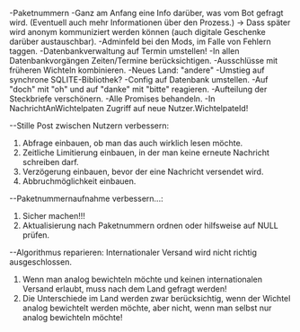 -Paketnummern
-Ganz am Anfang eine Info darüber, was vom Bot gefragt wird. (Eventuell auch mehr Informationen über den Prozess.)
    -> Dass später wird anonym kommuniziert werden können (auch digitale Geschenke darüber austauschbar).
-Adminfeld bei den Mods, im Falle von Fehlern taggen.
-Datenbankverwaltung auf Termin umstellen!
-In allen Datenbankvorgängen Zeiten/Termine berücksichtigen.
-Ausschlüsse mit früheren Wichteln kombinieren.
-Neues Land: "andere"
-Umstieg auf synchrone SQLITE-Bibliothek?
-Config auf Datenbank umstellen.
-Auf "doch" mit "oh" und auf "danke" mit "bitte" reagieren.
-Aufteilung der Steckbriefe verschönern.
-Alle Promises behandeln.
-In NachrichtAnWichtelpaten Zugriff auf neue Nutzer.WichtelpateId!

--Stille Post zwischen Nutzern verbessern:
1. Abfrage einbauen, ob man das auch wirklich lesen möchte.
2. Zeitliche Limitierung einbauen, in der man keine erneute Nachricht schreiben darf.
3. Verzögerung einbauen, bevor der eine Nachricht versendet wird.
4. Abbruchmöglichkeit einbauen.

--Paketnummernaufnahme verbessern...:
1. Sicher machen!!!
2. Aktualisierung nach Paketnummern ordnen oder hilfsweise auf NULL prüfen.

--Algorithmus reparieren: Internationaler Versand wird nicht richtig ausgeschlossen.
1. Wenn man analog bewichteln möchte und keinen internationalen Versand erlaubt, muss nach dem Land gefragt werden!
2. Die Unterschiede im Land werden zwar berücksichtig, wenn der Wichtel analog bewichtelt werden möchte, aber nicht, wenn man selbst
   nur analog bewichteln möchte!